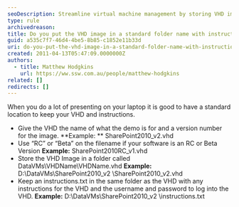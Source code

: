 ```yaml
---
seoDescription: Streamline virtual machine management by storing VHD images and instructions in a standard location with descriptive filenames, enabling efficient deployment and maintenance.
type: rule
archivedreason:
title: Do you put the VHD image in a standard folder name with instructions?
guid: a535c7f7-46d4-4be5-8b85-c1852e11b33d
uri: do-you-put-the-vhd-image-in-a-standard-folder-name-with-instructions
created: 2011-04-13T05:47:09.0000000Z
authors:
  - title: Matthew Hodgkins
    url: https://ww.ssw.com.au/people/matthew-hodgkins
related: []
redirects: []
---
```


When you do a lot of presenting on your laptop it is good to have a standard location to keep your VHD and instructions.

- Give the VHD the name of what the demo is for and a version number for the image.
  **Example: ** SharePoint2010_v2.vhd
- Use “RC” or “Beta” on the filename if your software is an RC or Beta Version
  **Example:** SharePoint2010RC_v1.vhd
- Store the VHD Image in a folder called DataVMs\VHDName\VHDName.vhd
  **Example:** D:\DataVMs\SharePoint2010_v2 \SharePoint2010_v2.vhd
- Keep an instructions.txt in the same folder as the VHD with any instructions for the VHD and the username and password to log into the VHD.
  **Example:** D:\DataVMs\SharePoint2010_v2 \instructions.txt

<!--endintro-->
